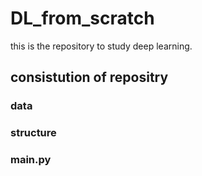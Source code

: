 # DL_from_scratch

this is the repository to study deep learning.

## consistution of repositry

### data

### structure

### main.py
